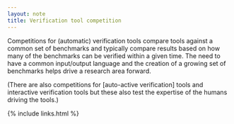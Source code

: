 ```yaml
---
layout: note
title: Verification tool competition
---
```


Competitions for (automatic) verification tools compare tools against a common
set of benchmarks and typically compare results based on how many of the
benchmarks can be verified within a given time.  The need to have a common
input/output language and the creation of a growing set of benchmarks helps
drive a research area forward.

(There are also competitions for [auto-active verification] tools and
interactive verification tools but these also test the expertise of the humans
driving the tools.)

{% include links.html %}
